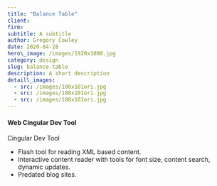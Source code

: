 ```yaml
---
title: "Balance Table"
client:
firm: 
subtitle: A subtitle
author: Gregory Cowley
date: 2020-04-28
hero\_image: /images/1920x1080.jpg
category: design
slug: balance-table
description: A short description
detail\_images: 
  - src: /images/180x101ori.jpg
  - src: /images/180x101ori.jpg
  - src: /images/180x101ori.jpg
---
```




#### Web Cingular Dev Tool
Cingular Dev Tool

- Flash tool for reading XML based content.
- Interactive content reader with tools for font size, content search, dynamic updates.
- Predated blog sites.